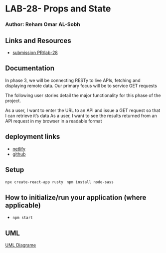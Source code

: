 # LAB-28- Props and State
### Author: Reham Omar AL-Sobh

 ## Links and Resources

 - [submission PR/lab-28](https://github.com/Reham-401-advanced-javascript/rusty/pull/3)

## Documentation

In phase 3, we will be connecting RESTy to live APIs, fetching and displaying remote data. Our primary focus will be to service GET requests

The following user stories detail the major functionality for this phase of the project.

As a user, I want to enter the URL to an API and issue a GET request so that I can retrieve it’s data
As a user, I want to see the results returned from an API request in my browser in a readable format


## deployment links
 - [netlify]( https://flamboyant-wing-6d071e.netlify.app/)
 - [github ](https://reham-401-advanced-javascript.github.io/rusty/)


## Setup
 `npx create-react-app rusty `
 `npm install node-sass   `


## How to initialize/run your application (where applicable)
   * `npm start`


## UML

[UML Diagrame ](assest/lab28.jpg)